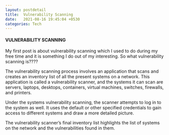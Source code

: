 ```yaml
---
layout: postdetail
title:  Vulnerability Scanning
date:   2021-08-16 19:45:04 +0530
categories: Tech
---
```

<h4>VULNERABILITY SCANNING</h4>
<p>My first post is about vulnerability scanning which I used to do during my free time and it is something I do out of my interesting. So what vulnerability scanning is????</p>
<p>The vulnerability scanning process involves an application that scans and creates an inventory list of all the present systems on a network. This application is called a vulnerability scanner, and the systems it can scan are servers, laptops, desktops, containers, virtual machines, switches, firewalls, and printers.  

Under the systems vulnerability scanning, the scanner attempts to log in to the system as well. It uses the default or other specified credentials to gain access to different systems and draw a more detailed picture.

The vulnerability scanner’s final inventory list highlights the list of systems on the network and the vulnerabilities found in them.</p>

